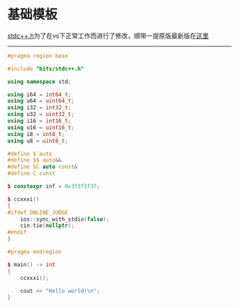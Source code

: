 # 基础模板

[stdc++.h](./stdc++.h)为了在vs下正常工作而进行了修改，顺带一提原版最新版在[这里](https://raw.githubusercontent.com/gcc-mirror/gcc/master/libstdc%2B%2B-v3/include/precompiled/stdc%2B%2B.h)

<!-- 以下代码应与[此处](./Pythonic.md)同时修改 -->

------

```cpp
#pragma region base

#include "bits/stdc++.h"

using namespace std;

using i64 = int64_t;
using u64 = uint64_t;
using i32 = int32_t;
using u32 = uint32_t;
using i16 = int16_t;
using u16 = uint16_t;
using i8 = int8_t;
using u8 = uint8_t;

#define $ auto
#define $$ auto&&
#define $C auto const&
#define C const

$ constexpr inf = 0x3f3f3f3f;

$ ccxxxi()
{
#ifdef ONLINE_JUDGE
    ios::sync_with_stdio(false);
    cin.tie(nullptr);
#endif
}

#pragma endregion

$ main() -> int
{
    ccxxxi();

    cout << "Hello world!\n";
}

```
